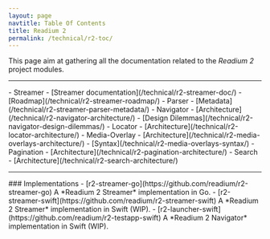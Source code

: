 ```yaml
---
layout: page
navtitle: Table Of Contents
title: Readium 2
permalink: /technical/r2-toc/
---
```

This page aim at gathering all the documentation related to the *Readium 2* project modules.
<hr>
- Streamer
    - [Streamer documentation](/technical/r2-streamer-doc/)
    - [Roadmap](/technical/r2-streamer-roadmap/)
    - Parser
        - [Metadata](/technical/r2-streamer-parser-metadata/)
- Navigator
    - [Architecture](/technical/r2-navigator-architecture/)
    - [Design Dilemmas](/technical/r2-navigator-design-dilemmas/)
- Locator
    - [Architecture](/technical/r2-locator-architecture/)
- Media-Overlay
    - [Architecture](/technical/r2-media-overlays-architecture/)
    - [Syntax](/technical/r2-media-overlays-syntax/)
- Pagination
    - [Architecture](/technical/r2-pagination-architecture/)
- Search
    - [Architecture](/technical/r2-search-architecture/)
<hr>
### Implementations
- [r2-streamer-go](https://github.com/readium/r2-streamer-go) A *Readium 2 Streamer* implementation in Go.
- [r2-streamer-swift](https://github.com/readium/r2-streamer-swift) A *Readium 2 Streamer* implementation in Swift (WIP).
- [r2-launcher-swift](https://github.com/readium/r2-testapp-swift) A *Readium 2 Navigator* implementation in Swift (WIP).
